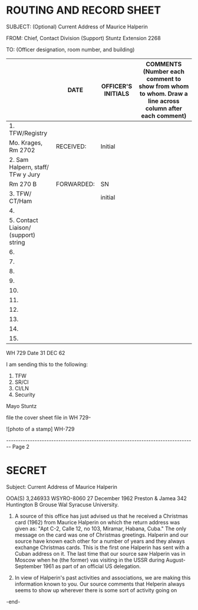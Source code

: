 # ROUTING AND RECORD SHEET

SUBJECT: (Optional)
Current Address of Maurice Halperin

FROM:
Chief, Contact Division (Support) Stuntz Extension 2268

TO: (Officer designation, room number, and building)

|                                      | DATE       | OFFICER'S INITIALS | COMMENTS (Number each comment to show from whom to whom. Draw a line across column after each comment) |
| ------------------------------------ | ---------- | ------------------ | ------------------------------------------------------------------------------------------------------ |
| 1. TFW/Registry                      |            |                    |                                                                                                        |
| Mo. Krages, Rm 2702                  | RECEIVED:  | Initial            |                                                                                                        |
| 2. Sam Halpern, staff/ TFw y Jury    |            |                    |                                                                                                        |
| Rm 270 B                             | FORWARDED: | SN                 |                                                                                                        |
| 3. TFW/ CT/Ham                       |            | initial            |                                                                                                        |
| 4.                                   |            |                    |                                                                                                        |
| 5. Contact Liaison/ (support) string |            |                    |                                                                                                        |
| 6.                                   |            |                    |                                                                                                        |
| 7.                                   |            |                    |                                                                                                        |
| 8.                                   |            |                    |                                                                                                        |
| 9.                                   |            |                    |                                                                                                        |
| 10.                                  |            |                    |                                                                                                        |
| 11.                                  |            |                    |                                                                                                        |
| 12.                                  |            |                    |                                                                                                        |
| 13.                                  |            |                    |                                                                                                        |
| 14.                                  |            |                    |                                                                                                        |
| 15.                                  |            |                    |                                                                                                        |


WH 729
Date 31 DEC 62

I am sending this to the following:

1.  TFW
2.  SR/CI
3.  CI/LN
4.  Security

Mayo Stuntz

file the cover sheet file in WH 729-

![photo of a stamp] WH-729


-------------------------------------------------------------------------------- Page 2

# SECRET

Subject: Current Address of Maurice Halperin

OOA(S) 3,246933
WSYRO-8060
27 December 1962
Preston & Jamea
342 Huntington B Grouse Wal
Syracuse University.

1.  A source of this office has just advised us that he received a Christmas card (1962) from Maurice Halperin on which the return address was given as: "Apt C-2, Calle 12, no 103, Miramar, Habana, Cuba." The only message on the card was one of Christmas greetings. Halperin and our source have known each other for a number of years and they always exchange Christmas cards. This is the first one Halperin has sent with a Cuban address on it. The last time that our source saw Halperin vas in Moscow when he (the former) vas visiting in the USSR during August- September 1961 as part of an official US delegation.

2.  In view of Halperin's past activities and associations, we are making this information known to you. Our source comments that Helperin always seems to show up wherever there is some sort of activity going on

-end-
